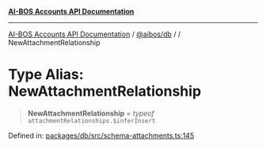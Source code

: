 [**AI-BOS Accounts API Documentation**](../../../README.md)

***

[AI-BOS Accounts API Documentation](../../../README.md) / [@aibos/db](../README.md) / [](../README.md) / NewAttachmentRelationship

# Type Alias: NewAttachmentRelationship

> **NewAttachmentRelationship** = *typeof* `attachmentRelationships.$inferInsert`

Defined in: [packages/db/src/schema-attachments.ts:145](https://github.com/pohlai88/accounts/blob/48103fb36d28b2b9bfb33472b6de2f719773cde9/packages/db/src/schema-attachments.ts#L145)
